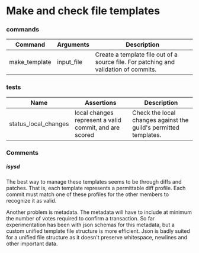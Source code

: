 # Make and check file templates

### commands

| Command | Arguments | Description |
|---------|-----------|-------------|
| make_template | input_file | Create a template file out of a source file. For patching and validation of commits. |

### tests

| Name | Assertions | Description |
|------|------------|-------------|
| status_local_changes | local changes represent a valid commit, and are scored | Check the local changes against the guild's permitted templates. |


### Comments

##### isysd

The best way to manage these templates seems to be through diffs and patches. That is, each template represents a permittable diff profile. Each commit must match one of these profiles for the other members to recognize it as valid.

Another problem is metadata. The metadata will have to include at minimum the number of votes required to confirm a transaction. So far experimentation has been with json schemas for this metadata, but a custom unified template file structure is more efficient. Json is badly suited for a unified file structure as it doesn't preserve whitespace, newlines and other important data.
